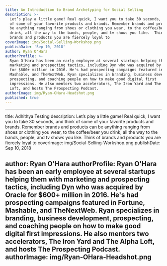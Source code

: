 ```yaml
---
title: An Introduction to Brand Archetyping for Social Selling
description: >-
  Let’s play a little game! Real quick, I want you to take 30 seconds, and think
  of some of your favorite products and brands. Remember brands and products can
  be anything ranging from shoes or clothing you wear, to the coffee/beer you
  drink, all the way to the bands, people, and tv shows you like.  Think of
  brands and products you are fiercely loyal to
coverImage: img/Social-Selling-Workshop.png
publishDate: 'Sep 10, 2018'
author: Ryan O'Hara
authorProfile: >-
  Ryan O'Hara has been an early employee at several startups helping them with
  marketing and prospecting tactics, including Dyn who was acquired by Oracle
  for $600+ million in 2016. He's had prospecting campaigns featured in Fortune,
  Mashable, and TheNextWeb. Ryan specializes in branding, business development,
  prospecting, and coaching people on how to make good digital first
  impressions. He also mentors two accelerators, The Iron Yard and The Alpha
  Loft, and hosts The Prospecting Podcast.
authorImage: img/Ryan-OHara-Headshot.png
published: true
---
```

---
title: Adhithya Testing
description: Let’s play a little game! Real quick, I want you to take 30 seconds, and think of some of your favorite products and brands. Remember brands and products can be anything ranging from shoes or clothing you wear, to the coffee/beer you drink, all the way to the bands, people, and tv shows you like.  Think of brands and products you are fiercely loyal to
coverImage: img/Social-Selling-Workshop.png
publishDate: Sep 10, 2018

author: Ryan O'Hara
authorProfile: Ryan O'Hara has been an early employee at several startups helping them with marketing and prospecting tactics, including Dyn who was acquired by Oracle for $600+ million in 2016. He's had prospecting campaigns featured in Fortune, Mashable, and TheNextWeb. Ryan specializes in branding, business development, prospecting, and coaching people on how to make good digital first impressions. He also mentors two accelerators, The Iron Yard and The Alpha Loft, and hosts The Prospecting Podcast.
authorImage: img/Ryan-OHara-Headshot.png
---

